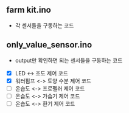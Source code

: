 ## farm kit.ino
- 각 센서들을 구동하는 코드
  
## only_value_sensor.ino
- output만 확인하면 되는 센서들을 구동하는 코드
  
- [X] LED <-> 조도  제어 코드
- [X] 워터펌프 <-> 토양 수분 제어 코드
- [ ] 온습도 <-> 프로펠러 제어 코드
- [ ] 온습도 <-> 가습기 제어 코드
- [ ] 온습도 <-> 환기 제어 코드
